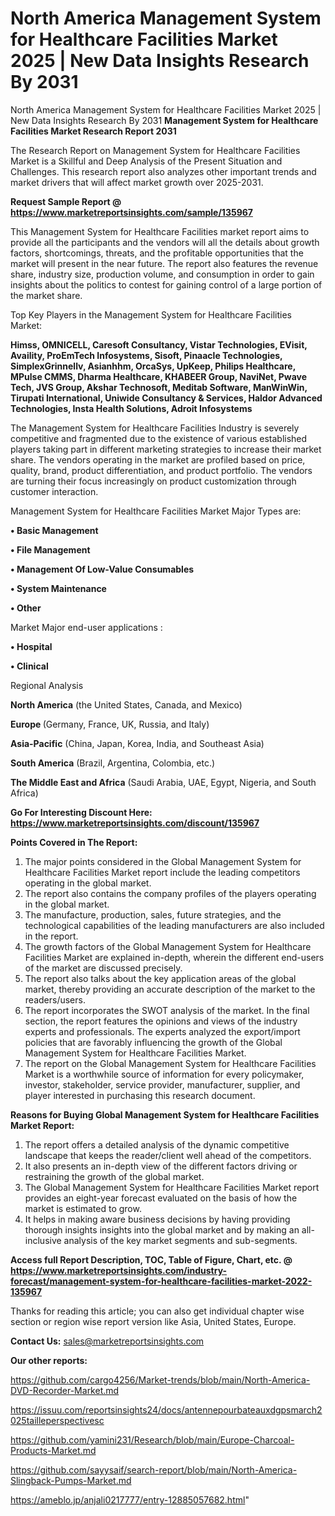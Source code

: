 # North America Management System for Healthcare Facilities Market 2025 | New Data Insights Research By 2031
North America Management System for Healthcare Facilities Market 2025 | New Data Insights Research By 2031
<strong>Management System for Healthcare Facilities Market Research Report 2031</strong>

The Research Report on Management System for Healthcare Facilities Market is a Skillful and Deep Analysis of the Present Situation and Challenges. This research report also analyzes other important trends and market drivers that will affect market growth over 2025-2031.

<strong>Request Sample Report @ <a href=https://www.marketreportsinsights.com/sample/135967>https://www.marketreportsinsights.com/sample/135967</a></strong>

This Management System for Healthcare Facilities market report aims to provide all the participants and the vendors will all the details about growth factors, shortcomings, threats, and the profitable opportunities that the market will present in the near future. The report also features the revenue share, industry size, production volume, and consumption in order to gain insights about the politics to contest for gaining control of a large portion of the market share.

Top Key Players in the Management System for Healthcare Facilities Market:

<strong>Himss, OMNICELL, Caresoft Consultancy, Vistar Technologies, EVisit, Availity, ProEmTech Infosystems, Sisoft, Pinaacle Technologies, SimplexGrinnellv, Asianhhm, OrcaSys, UpKeep, Philips Healthcare, MPulse CMMS, Dharma Healthcare, KHABEER Group, NaviNet, Pwave Tech, JVS Group, Akshar Technosoft, Meditab Software, ManWinWin, Tirupati International, Uniwide Consultancy & Services, Haldor Advanced Technologies, Insta Health Solutions, Adroit Infosystems</strong>

The Management System for Healthcare Facilities Industry is severely competitive and fragmented due to the existence of various established players taking part in different marketing strategies to increase their market share. The vendors operating in the market are profiled based on price, quality, brand, product differentiation, and product portfolio. The vendors are turning their focus increasingly on product customization through customer interaction.

Management System for Healthcare Facilities Market Major Types are:

<strong>• Basic Management

• File Management

• Management Of Low-Value Consumables

• System Maintenance

• Other</strong>

Market Major end-user applications :

<strong>• Hospital

• Clinical</strong>

Regional Analysis

</u><strong><b>North America</b></strong> (the United States, Canada, and Mexico)

<strong><b>Europe </b></strong>(Germany, France, UK, Russia, and Italy)

<strong><b>Asia-Pacific</b></strong> (China, Japan, Korea, India, and Southeast Asia)

<strong><b>South America</b></strong> (Brazil, Argentina, Colombia, etc.)

<strong><b>The Middle East and Africa</b></strong> (Saudi Arabia, UAE, Egypt, Nigeria, and South Africa)

<strong>Go For Interesting Discount Here: <a href=https://www.marketreportsinsights.com/discount/135967>https://www.marketreportsinsights.com/discount/135967</a></strong>

<strong>Points Covered in The Report:</strong>
<ol>
  <li>The major points considered in the Global Management System for Healthcare Facilities Market report include the leading competitors operating in the global market.</li>
  <li>The report also contains the company profiles of the players operating in the global market.</li>
  <li>The manufacture, production, sales, future strategies, and the technological capabilities of the leading manufacturers are also included in the report.</li>
  <li>The growth factors of the Global Management System for Healthcare Facilities Market are explained in-depth, wherein the different end-users of the market are discussed precisely.</li>
  <li>The report also talks about the key application areas of the global market, thereby providing an accurate description of the market to the readers/users.</li>
  <li>The report incorporates the SWOT analysis of the market. In the final section, the report features the opinions and views of the industry experts and professionals. The experts analyzed the export/import policies that are favorably influencing the growth of the Global Management System for Healthcare Facilities Market.</li>
  <li>The report on the Global Management System for Healthcare Facilities Market is a worthwhile source of information for every policymaker, investor, stakeholder, service provider, manufacturer, supplier, and player interested in purchasing this research document.</li>
</ol>
<strong>Reasons for Buying Global Management System for Healthcare Facilities Market Report:</strong>

<ol>
  <li>The report offers a detailed analysis of the dynamic competitive landscape that keeps the reader/client well ahead of the competitors.</li>
  <li>It also presents an in-depth view of the different factors driving or restraining the growth of the global market.</li>
  <li>The Global Management System for Healthcare Facilities Market report provides an eight-year forecast evaluated on the basis of how the market is estimated to grow.</li>
  <li>It helps in making aware business decisions by having providing thorough insights insights into the global market and by making an all-inclusive analysis of the key market segments and sub-segments.</li>
</ol>
<strong>Access full Report Description, TOC, Table of Figure, Chart, etc. @ <a href=https://www.marketreportsinsights.com/industry-forecast/management-system-for-healthcare-facilities-market-2022-135967>https://www.marketreportsinsights.com/industry-forecast/management-system-for-healthcare-facilities-market-2022-135967</a></strong>


Thanks for reading this article; you can also get individual chapter wise section or region wise report version like Asia, United States, Europe.

<strong>Contact Us:</strong>
sales@marketreportsinsights.com

<strong>Our other reports:</strong>

<a href=https://github.com/cargo4256/Market-trends/blob/main/North-America-DVD-Recorder-Market.md>https://github.com/cargo4256/Market-trends/blob/main/North-America-DVD-Recorder-Market.md</a>

<a href=https://issuu.com/reportsinsights24/docs/antennepourbateauxdgpsmarch2025tailleperspectivesc>https://issuu.com/reportsinsights24/docs/antennepourbateauxdgpsmarch2025tailleperspectivesc</a>

<a href=https://github.com/yamini231/Research/blob/main/Europe-Charcoal-Products-Market.md>https://github.com/yamini231/Research/blob/main/Europe-Charcoal-Products-Market.md</a>

<a href=https://github.com/sayysaif/search-report/blob/main/North-America-Slingback-Pumps-Market.md>https://github.com/sayysaif/search-report/blob/main/North-America-Slingback-Pumps-Market.md</a>

<a href=https://ameblo.jp/anjali0217777/entry-12885057682.html>https://ameblo.jp/anjali0217777/entry-12885057682.html</a>"
